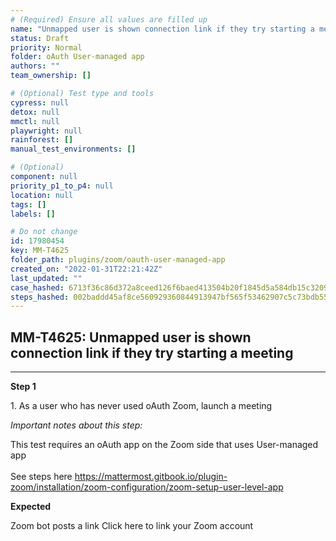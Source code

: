 ```yaml
---
# (Required) Ensure all values are filled up
name: "Unmapped user is shown connection link if they try starting a meeting"
status: Draft
priority: Normal
folder: oAuth User-managed app
authors: ""
team_ownership: []

# (Optional) Test type and tools
cypress: null
detox: null
mmctl: null
playwright: null
rainforest: []
manual_test_environments: []

# (Optional)
component: null
priority_p1_to_p4: null
location: null
tags: []
labels: []

# Do not change
id: 17980454
key: MM-T4625
folder_path: plugins/zoom/oauth-user-managed-app
created_on: "2022-01-31T22:21:42Z"
last_updated: ""
case_hashed: 6713f36c86d372a8ceed126f6baed413504b20f1845d5a584db15c32098fed71650c49f9448ccadd22a4d8b287b1ebd0
steps_hashed: 002baddd45af8ce560929360844913947bf565f53462907c5c73bdb551631e8d1b9b4360c2e8ded2904e938e91ee9ed0
---
```


## MM-T4625: Unmapped user is shown connection link if they try starting a meeting

---

**Step 1**

1\. As a user who has never used oAuth Zoom, launch a meeting

_Important notes about this step:_

This test requires an oAuth app on the Zoom side that uses User-managed app\
\
See steps here <https://mattermost.gitbook.io/plugin-zoom/installation/zoom-configuration/zoom-setup-user-level-app>

**Expected**

Zoom bot posts a link Click here to link your Zoom account
